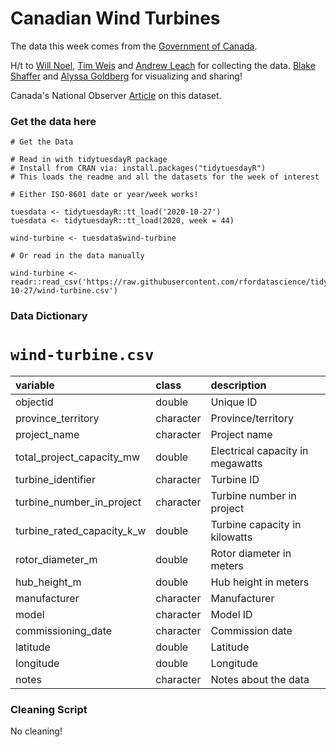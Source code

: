 # Canadian Wind Turbines

The data this week comes from the [Government of Canada](https://open.canada.ca/data/en/dataset/79fdad93-9025-49ad-ba16-c26d718cc070). 

H/t to [Will Noel](https://twitter.com/OneWindyBoy), [Tim Weis](https://twitter.com/TimWeisAB/status/1277767327744811010?s=20) and [Andrew Leach](https://twitter.com/andrew_leach/status/1277785178891448320?s=20) for collecting the data. [Blake Shaffer](https://twitter.com/bcshaffer/status/1319662302254092290) and [Alyssa Goldberg](https://twitter.com/WireMonkey) for visualizing and sharing!

Canada's National Observer [Article](https://www.nationalobserver.com/2020/10/23/news/wind-turbine-database-canada) on this dataset.

### Get the data here

```{r}
# Get the Data

# Read in with tidytuesdayR package 
# Install from CRAN via: install.packages("tidytuesdayR")
# This loads the readme and all the datasets for the week of interest

# Either ISO-8601 date or year/week works!

tuesdata <- tidytuesdayR::tt_load('2020-10-27')
tuesdata <- tidytuesdayR::tt_load(2020, week = 44)

wind-turbine <- tuesdata$wind-turbine

# Or read in the data manually

wind-turbine <- readr::read_csv('https://raw.githubusercontent.com/rfordatascience/tidytuesday/master/data/2020/2020-10-27/wind-turbine.csv')

```
### Data Dictionary

# `wind-turbine.csv`

|variable                   |class     |description |
|:--------------------------|:---------|:-----------|
|objectid                   |double    | Unique ID |
|province_territory         |character | Province/territory |
|project_name               |character | Project name |
|total_project_capacity_mw  |double    | Electrical capacity in megawatts |
|turbine_identifier         |character | Turbine ID |
|turbine_number_in_project  |character | Turbine number in project|
|turbine_rated_capacity_k_w |double    | Turbine capacity in kilowatts |
|rotor_diameter_m           |double    | Rotor diameter in meters |
|hub_height_m               |double    | Hub height in meters |
|manufacturer               |character | Manufacturer |
|model                      |character | Model ID |
|commissioning_date         |character | Commission date|
|latitude                   |double    | Latitude |
|longitude                  |double    | Longitude |
|notes                      |character | Notes about the data|

### Cleaning Script

No cleaning!


